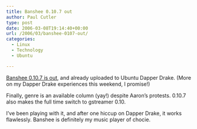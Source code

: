 ```yaml
---
title: Banshee 0.10.7 out
author: Paul Cutler
type: post
date: 2006-03-08T19:14:40+00:00
url: /2006/03/banshee-0107-out/
categories:
  - Linux
  - Technology
  - Ubuntu

---
```

[Banshee 0.10.7 is out][1], and already uploaded to Ubuntu Dapper Drake. (More on my Dapper Drake experiences this weekend, I promise!)

Finally, genre is an available column (yay!) despite Aaron&#8217;s protests. 0.10.7 also makes the full time switch to gstreamer 0.10.

I&#8217;ve been playing with it, and after one hiccup on Dapper Drake, it works flawlessly. Banshee is definitely my music player of chocie.

 [1]: http://www.banshee-project.org/Releases/0.10.7